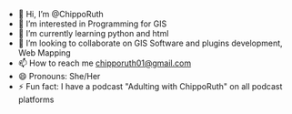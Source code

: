 - 👋 Hi, I’m @ChippoRuth
- 👀 I’m interested in Programming for GIS
- 🌱 I’m currently learning python and html 
- 💞️ I’m looking to collaborate on GIS Software and  plugins development, Web Mapping 
- 📫 How to reach me chipporuth01@gmail.com
- 😄 Pronouns: She/Her
- ⚡ Fun fact: I have a podcast "Adulting with ChippoRuth" on all podcast platforms

<!---
ChippoRuth/ChippoRuth is a ✨ special ✨ repository because its `README.md` (this file) appears on your GitHub profile.
You can click the Preview link to take a look at your changes.
--->
